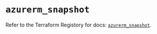 # `azurerm_snapshot`

Refer to the Terraform Registory for docs: [`azurerm_snapshot`](https://www.terraform.io/docs/providers/azurerm/r/snapshot).
